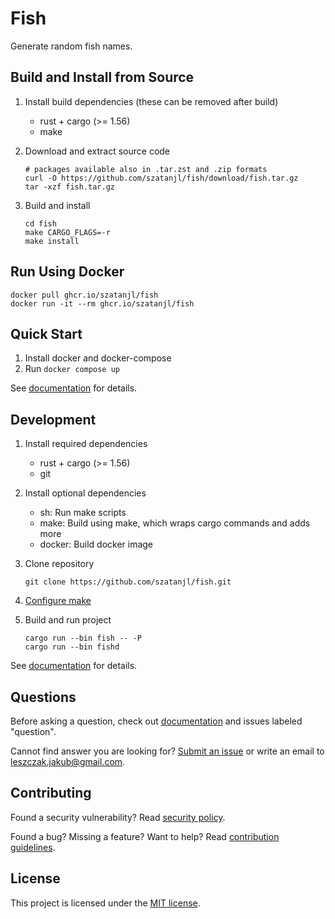 Fish
====

Generate random fish names.


Build and Install from Source
-----------------------------

1. Install build dependencies (these can be removed after build)

   - rust + cargo (>= 1.56)
   - make

2. Download and extract source code

       # packages available also in .tar.zst and .zip formats
       curl -O https://github.com/szatanjl/fish/download/fish.tar.gz
       tar -xzf fish.tar.gz

3. Build and install

       cd fish
       make CARGO_FLAGS=-r
       make install


Run Using Docker
----------------

    docker pull ghcr.io/szatanjl/fish
    docker run -it --rm ghcr.io/szatanjl/fish


Quick Start
-----------

1. Install docker and docker-compose
2. Run `docker compose up`

See [documentation](docs/index.md) for details.


Development
-----------

1. Install required dependencies

   - rust + cargo (>= 1.56)
   - git

2. Install optional dependencies

   - sh: Run make scripts
   - make: Build using make, which wraps cargo commands and adds more
   - docker: Build docker image

3. Clone repository

       git clone https://github.com/szatanjl/fish.git

4. [Configure make](docs/make.md#configuration)

5. Build and run project

       cargo run --bin fish -- -P
       cargo run --bin fishd

See [documentation](docs/index.md#development) for details.


Questions
---------

Before asking a question, check out [documentation](docs/index.md)
and issues labeled "question".

Cannot find answer you are looking for?
[Submit an issue](docs/CONTRIBUTING.md#issues) or write an email to
<leszczak.jakub@gmail.com>.


Contributing
------------

Found a security vulnerability?
Read [security policy](docs/SECURITY.md).

Found a bug?  Missing a feature?  Want to help?
Read [contribution guidelines](docs/CONTRIBUTING.md).


License
-------

This project is licensed under the [MIT license](LICENSE).
